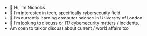 - 👋 Hi, I’m Nicholas
- 👀 I’m interested in tech, specifically cybersecurity field
- 🌱 I’m currently learning computer science in University of London
- 💞️ I’m looking to discuss on IT/ cybersecurity matters / incidents. 
- Am open to talk or discuss about current / world affairs too


